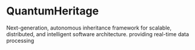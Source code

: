 # QuantumHeritage
Next-generation, autonomous inheritance framework for scalable, distributed, and intelligent software architecture. providing real-time data processing
